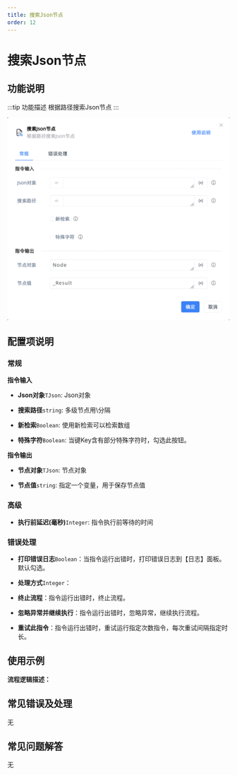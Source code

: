 ```yaml
---
title: 搜索Json节点
order: 12
---
```


# 搜索Json节点

## 功能说明

:::tip 功能描述
根据路径搜索Json节点
:::

![搜索Json节点](../../../assets/搜索Json节点_command.png)

## 配置项说明

### 常规

**指令输入**

- **Json对象**`TJson`: Json对象

- **搜索路径**`string`: 多级节点用\分隔

- **新检索**`Boolean`: 使用新检索可以检索数组

- **特殊字符**`Boolean`: 当键Key含有部分特殊字符时，勾选此按钮。


**指令输出**

- **节点对象**`TJson`: 节点对象

- **节点值**`string`: 指定一个变量，用于保存节点值

### 高级

- **执行前延迟(毫秒)**`Integer`: 指令执行前等待的时间

### 错误处理

- **打印错误日志**`Boolean`：当指令运行出错时，打印错误日志到【日志】面板。默认勾选。

- **处理方式**`Integer`：

 - **终止流程**：指令运行出错时，终止流程。

 - **忽略异常并继续执行**：指令运行出错时，忽略异常，继续执行流程。

 - **重试此指令**：指令运行出错时，重试运行指定次数指令，每次重试间隔指定时长。

## 使用示例

**流程逻辑描述：** 

## 常见错误及处理

无

## 常见问题解答

无

